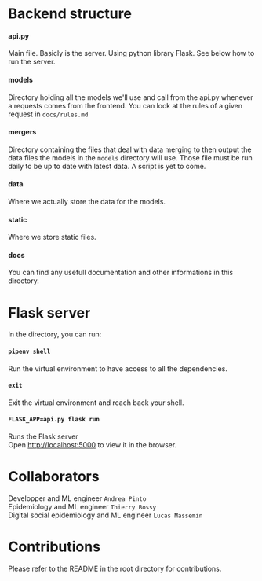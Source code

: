 # Backend structure

#### api.py

Main file. Basicly is the server. Using python library Flask. See below how to run the server.

#### models

Directory holding all the models we'll use and call from the api.py whenever a requests comes from the frontend.
You can look at the rules of a given request in `docs/rules.md`

#### mergers

Directory containing the files that deal with data merging to then output the data files the models in the `models` directory will use. Those file must be run daily to be up to date with latest data. A script is yet to come.

#### data

Where we actually store the data for the models.

#### static

Where we store static files.

#### docs

You can find any usefull documentation and other informations in this directory.

# Flask server

In the directory, you can run:

#### `pipenv shell`

Run the virtual environment to have access to all the dependencies.

#### `exit`

Exit the virtual environment and reach back your shell.

#### `FLASK_APP=api.py flask run`

Runs the Flask server <br />
Open [http://localhost:5000](http://localhost:5000) to view it in the browser.

# Collaborators

Developper and ML engineer `Andrea Pinto` <br>
Epidemiology and ML engineer `Thierry Bossy` <br>
Digital social epidemiology and ML engineer `Lucas Massemin` <br>

# Contributions

Please refer to the README in the root directory for contributions.
